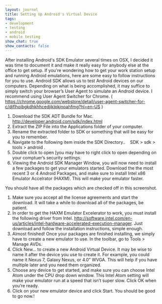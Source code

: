 ```yaml
---
layout: journal
title: Setting Up Android's Virtual Device
tags: 
- development
- testing
- android
- mobile testing
show_chat: true
show_contacts: false
---
```


After installing Android's SDK Emulator several times on OSX, I decided it was time to document it and make it really easy for anybody else at the office to get setup. If you're wondering how to get your work station setup and running Android emulations, here are some easy to follow instructions for you to use.  Android SDK allows us to test Android devices on our computers. Depending on what is being accomplished, it may suffice to simply switch your browser’s User Agent to simulate an Android device. I recommend using User Agent Switcher for Chrome. ( <a href="https://chrome.google.com/webstore/detail/user-agent-switcher-for-c/djflhoibgkdhkhhcedjiklpkjnoahfmg?hl=en-US"> https://chrome.google.com/webstore/detail/user-agent-switcher-for-c/djflhoibgkdhkhhcedjiklpkjnoahfmg?hl=en-US</a> ) <ol>
<li>Download the SDK ADT Bundle for Mac. <a href="http://developer.android.com/sdk/index.html"> http://developer.android.com/sdk/index.html</a>
</li>
<li>Extract the ZIP File into the Applications folder of your computer.</li>
<li>Rename the extracted folder to SDK or something that will be easy for you to remember.</li>
<li>Navigate to the following item inside the SDK Directory..    SDK &gt; sdk &gt; tools &gt; android .</li>
<li>Double click to open [you may have to right click to open depending on your comptuer’s security settings.</li>
<li>Viewing the Android SDK Manager Window, you will now need to install a few packages to get your emulators started. Download the the most recent 3 or 4 Android Packages, and make sure to install Intel x86 Emulator Accelrator (HAXM). This will make your emulator faster.</li>
</ol>    You should have all the packages which are checked off in this screenshot. <ol>
<li>Make sure you accept all the license agreements and start the download. It will take a while to download all of the packages, be patient.</li>
<li>In order to get the HAXM Emulator Excelerator to work, you must install the following driver from Intel. <a href="http://software.intel.com/en-us/articles/intel-hardware-accelerated-execution-manager"> http://software.intel.com/en-us/articles/intel-hardware-accelerated-execution-manager</a>. Just download and follow the installation instructions, simple enough.</li>
<li>Almost finished! Once your packages are finished installing, we simply have to create a new emulator to use. In the toolbar, go to Tools &gt; Manage AVDs.</li>
<li>Click New... to create a new Android Virtual Device. It may be wise to name it after the device you use to create it. For example, you could name it Nexus 7, Galaxy Nexus, or 4.0” WVGA. This will help if you have multiple later and you need them organized.</li>
<li>Choose any device to get started, and make sure you can choose Intel Atom under the CPU drop down window. This Intel Atom setting will make your emulator run at a speed that isn’t super slow. Click OK when you’re ready.</li>
<li>Click on your new emulator device and click Start. You should be good to go now.!</li>
</ol>